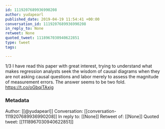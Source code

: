 ```yaml
---
id: 1119207689936990208
author: yudapearl
published_date: 2019-04-19 11:54:41 +00:00
conversation_id: 1119207689936990208
in_reply_to: None
retweet: None
quoted_tweet: 1118967030940622851
type: tweet
tags:

---
```


1/3
I have read this paper with great interest, trying to understand what makes regression analysts seek the wisdom of causal diagrams when they are not asking causal questions and labor merely to assess the magnitude of measurement errors.
The answer seems to be two fold. https://t.co/oGbqiTAxig

### Metadata

Author: [[@yudapearl]]
Conversation: [[conversation-1119207689936990208]]
In reply to: [[None]]
Retweet of: [[None]]
Quoted tweet: [[1118967030940622851]]

